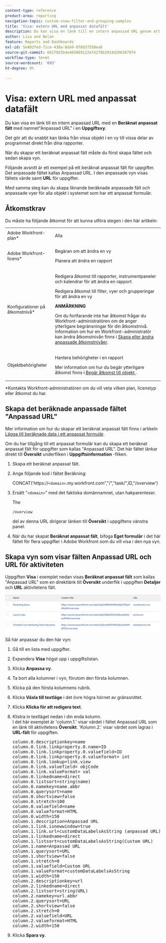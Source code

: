 ```yaml
---
content-type: reference
product-area: reporting
navigation-topic: custom-view-filter-and-grouping-samples
title: 'Visa: extern URL med anpassat datafält'
description: Du kan visa en länk till en intern anpassad URL genom att använda ett beräknat anpassat fält med namnet "Anpassad URL" i en uppgiftsvy.
author: Lisa and Nolan
feature: Reports and Dashboards
exl-id: 5e402fed-71ce-438a-8da9-8f8d37550ea8
source-git-commit: 661f925b4e485069122ef4278b2914d206387974
workflow-type: tm+mt
source-wordcount: '693'
ht-degree: 0%

---
```


# Visa: extern URL med anpassat datafält

Du kan visa en länk till en intern anpassad URL med en **Beräknat anpassat fält** med namnet&quot;Anpassad URL&quot; i en **Uppgiftsvy**.

Det gör att du snabbt kan länka från vissa objekt i en vy till vissa delar av programmet direkt från dina rapporter.

När du skapar ett beräknat anpassat fält måste du först skapa fältet och sedan skapa vyn.

Följande avsnitt är ett exempel på ett beräknat anpassat fält för uppgifter. Det anpassade fältet kallas Anpassad URL. I den anpassade vyn visas fältets värde samt **URL** för uppgifter.

Med samma steg kan du skapa liknande beräknade anpassade fält och anpassade vyer för alla objekt i systemet som har ett anpassat formulär.

## Åtkomstkrav

Du måste ha följande åtkomst för att kunna utföra stegen i den här artikeln:

<table style="table-layout:auto"> 
 <col> 
 <col> 
 <tbody> 
  <tr> 
   <td role="rowheader">Adobe Workfront-plan*</td> 
   <td> <p>Alla</p> </td> 
  </tr> 
  <tr> 
   <td role="rowheader">Adobe Workfront-licens*</td> 
   <td> <p>Begäran om att ändra en vy </p>
   <p>Planera att ändra en rapport</p> </td> 
  </tr> 
  <tr> 
   <td role="rowheader">Konfigurationer på åtkomstnivå*</td> 
   <td> <p>Redigera åtkomst till rapporter, instrumentpaneler och kalendrar för att ändra en rapport</p> <p>Redigera åtkomst till filter, vyer och grupperingar för att ändra en vy</p> <p><b>ANMÄRKNING</b>

Om du fortfarande inte har åtkomst frågar du Workfront-administratören om de anger ytterligare begränsningar för din åtkomstnivå. Information om hur en Workfront-administratör kan ändra åtkomstnivån finns i <a href="../../../administration-and-setup/add-users/configure-and-grant-access/create-modify-access-levels.md" class="MCXref xref">Skapa eller ändra anpassade åtkomstnivåer</a>.</p> </td>
</tr>  
  <tr> 
   <td role="rowheader">Objektbehörigheter</td> 
   <td> <p>Hantera behörigheter i en rapport</p> <p>Mer information om hur du begär ytterligare åtkomst finns i <a href="../../../workfront-basics/grant-and-request-access-to-objects/request-access.md" class="MCXref xref">Begär åtkomst till objekt </a>.</p> </td> 
  </tr> 
 </tbody> 
</table>

&#42;Kontakta Workfront-administratören om du vill veta vilken plan, licenstyp eller åtkomst du har.

## Skapa det beräknade anpassade fältet &quot;Anpassad URL&quot;

Mer information om hur du skapar ett beräknat anpassat fält finns i artikeln [Lägga till beräknade data i ett anpassat formulär](../../../administration-and-setup/customize-workfront/create-manage-custom-forms/add-calculated-data-to-custom-form.md).

Om du har tillgång till ett anpassat formulär kan du skapa ett beräknat anpassat fält för uppgifter som kallas &quot;Anpassad URL&quot;. Det här fältet länkar direkt till **Översikt** underfliken i **Uppgiftsinformation** -fliken.

1. Skapa ett beräknat anpassat fält.
1. Ange följande kod i fältet Beräkning:

   CONCAT(&#39;https://`<domain>`.my.workfront.com&quot;,&quot;/&quot;,&quot;task/&quot;,ID,&quot;/overview&#39;)

1. Ersätt &quot;`<domain>`&quot; med det faktiska domännamnet, utan hakparenteser.

   The

   ```
   /overview
   ```

   del av denna URL dirigerar länken till **Översikt** i uppgiftens vänstra panel.

1. När du har skapat **Beräknat anpassat fält**, bifoga **Eget formulär** i det här fältet för flera uppgifter i Adobe Workfront som du vill visa i den nya vyn.

## Skapa vyn som visar fälten Anpassad URL och URL för aktiviteten

Uppgiften **Visa** i exemplet nedan visas **Beräknat anpassat fält** som kallas &quot;Anpassad URL&quot; som en direktlänk till **Översikt** underflik i uppgiften **Detaljer** och **URL** aktivitetens fält.

![](assets/task-view-with-custom-url-field-quicksilver-350x70.png)

Så här anpassar du den här vyn:

1. Gå till en lista med uppgifter.
1. Expandera **Visa** högst upp i uppgiftslistan.
1. Klicka **Anpassa vy**.
1. Ta bort alla kolumner i vyn, förutom den första kolumnen.
1. Klicka på den första kolumnens rubrik.
1. Klicka **Växla till textläge** i det övre högra hörnet av gränssnittet.
1. Klicka **Klicka för att redigera text**.
1. Klistra in textläget nedan i din enda kolumn.\
   I det här exemplet är &#39;column.1.&#39; visar värdet i fältet Anpassad URL som en länk till aktivitetens **Översikt**. &#39;Kolumn.2.&#39; visar värdet som lagras i **URL-fält** för uppgiften.
   <pre>column.0.descriptionkey=name<br>column.0.link.linkproperty.0.name=ID<br>column.0.link.linkproperty.0.valuefield=ID<br>column.0.link.linkproperty.0.valueformat= int<br>column.0.link.lookup=link.view<br>column.0.link.valuefield= objCode<br>column.0.link.valueFormat= val<br>column.0.linkedname=direct<br>column.0.listsort=string(name)<br>column.0.namekey=name.abbr<br>column.0.querysort=name<br>column.0.shortview=false<br>column.0.stretch=100<br>column.0.valuefield=name<br>column.0.valueformat=HTML<br>column.0.width=150<br>column.1.description=Anpassad URL<br>column.1.link.isnewwindow=true<br>column.1.link.url=customDataLabelsAsString (anpassad URL)<br>column.1.linkedname=direct<br>column.1.listsort=customDataLabelsAsString(Custom URL)<br>column.1.name=Anpassad URL<br>column.1.querysort=URL<br>column.1.shortview=false<br>column.1.stretch=0<br>column.1.valuefield=Custom URL<br>column.1.valueFormat=customDataLabelsAsString<br>column.1.width=150<br>column.2.descriptionkey=url<br>column.2.linkedname=direct<br>column.2.listsort=string(URL)<br>column.2.namekey=url.abbr<br>column.2.querysort=URL<br>column.2.shortview=false<br>column.2.stretch=0<br>column.2.valuefield=URL<br>column.2.valueformat=HTML<br>column.2.width=150</pre>

1. Klicka **Spara vy**.
